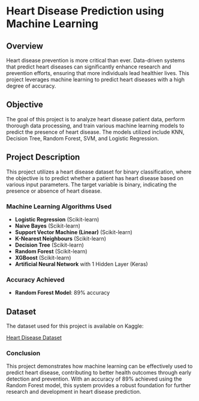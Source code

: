 # Heart Disease Prediction using Machine Learning

## Overview

Heart disease prevention is more critical than ever. Data-driven systems that predict heart diseases can significantly enhance research and prevention efforts, ensuring that more individuals lead healthier lives. This project leverages machine learning to predict heart diseases with a high degree of accuracy.

## Objective

The goal of this project is to analyze heart disease patient data, perform thorough data processing, and train various machine learning models to predict the presence of heart disease. The models utilized include KNN, Decision Tree, Random Forest, SVM, and Logistic Regression.

## Project Description

This project utilizes a heart disease dataset for binary classification, where the objective is to predict whether a patient has heart disease based on various input parameters. The target variable is binary, indicating the presence or absence of heart disease.

### Machine Learning Algorithms Used

- **Logistic Regression** (Scikit-learn)
- **Naive Bayes** (Scikit-learn)
- **Support Vector Machine (Linear)** (Scikit-learn)
- **K-Nearest Neighbours** (Scikit-learn)
- **Decision Tree** (Scikit-learn)
- **Random Forest** (Scikit-learn)
- **XGBoost** (Scikit-learn)
- **Artificial Neural Network** with 1 Hidden Layer (Keras)

### Accuracy Achieved

- **Random Forest Model**: 89% accuracy

## Dataset

The dataset used for this project is available on Kaggle:

[Heart Disease Dataset](https://www.kaggle.com/ronitf/heart-disease-uci)

### Conclusion
This project demonstrates how machine learning can be effectively used to predict heart disease, contributing to better health outcomes through early detection and prevention. 
With an accuracy of 89% achieved using the Random Forest model, this system provides a robust foundation for further research and development in heart disease prediction.


